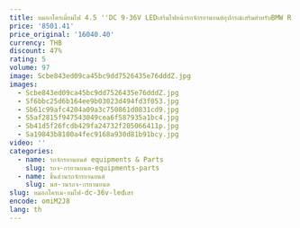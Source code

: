 ```yaml
---
title: หมอกโครเมี่ยมไฟ 4.5 ''DC 9-36V LEDเสริมไฟหน้ารถจักรยานยนต์อุปกรณ์เสริมสําหรับBMW R 18 B R18B R18 2021-2024 หมอกไฟ
price: '8501.41'
price_original: '16040.40'
currency: THB
discount: 47%
rating: 5
volume: 97
image: Scbe843ed09ca45bc9dd7526435e76dddZ.jpg
images:
  - Scbe843ed09ca45bc9dd7526435e76dddZ.jpg
  - Sf6bbc25d6b164ee9b03023d494fd3f053.jpg
  - Sb61c99afc4204a09a3c750861d0831cd9.jpg
  - S5af2815f947543049cea6f587935a1bc4.jpg
  - Sb41d5f26fcdb429fa24732f205066411p.jpg
  - Sa19843b8100a4fec9168a930d81b91bcy.jpg
video: ''
categories:
  - name: รถจักรยานยนต์ equipments & Parts
    slug: รถจ-กรยานยนต-equipments-parts
  - name: ชิ้นส่วนรถจักรยานยนต์
    slug: นส-วนรถจ-กรยานยนต
slug: หมอกโครเม-ยมไฟ-dc-36v-ledเสร
encode: omiM2J8
lang: th
---
```

  